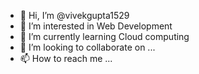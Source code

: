 - 👋 Hi, I’m @vivekgupta1529
- 👀 I’m interested in Web Development
- 🌱 I’m currently learning Cloud computing
- 💞️ I’m looking to collaborate on ...
- 📫 How to reach me ...

<!---
vivekgupta1529/vivekgupta1529 is a ✨ special ✨ repository because its `README.md` (this file) appears on your GitHub profile.
You can click the Preview link to take a look at your changes.
--->
